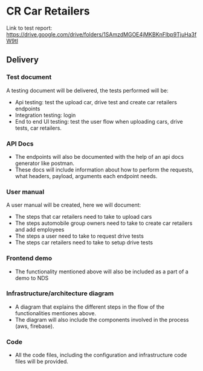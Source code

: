 # CR Car Retailers

Link to test report: https://drive.google.com/drive/folders/1SAmzdMGOE4jMKBKnFlbp9TjuHa3fW9tI

## Delivery

### Test document

A testing document will be delivered, the tests performed will be:
- Api testing: test the upload car, drive test and create car retailers endpoints
- Integration testing: login
- End to end UI testing: test the user flow when uploading cars, drive tests, car retailers.

### API Docs

- The endpoints will also be documented with the help of an api docs generator like postman.
- These docs will include information about how to perform the requests, what headers, payload, arguments each endpoint needs.

### User manual

A user manual will be created, here we will document:
- The steps that car retailers need to take to upload cars
- The steps automobile group owners need to take to create car retailers and add employees
- The steps a user need to take to request drive tests
- The steps car retailers need to take to setup drive tests

### Frontend demo

- The functionality mentioned above will also be included as a part of a demo to NDS

### Infrastructure/architecture diagram

- A diagram that explains the different steps in the flow of the functionalities mentiones above.
- The diagram will also include the components involved in the process (aws, firebase).

### Code

- All the code files, including the configuration and infrastructure code files will be provided.
